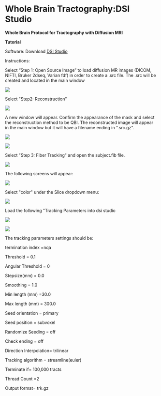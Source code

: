# Whole Brain Tractography:DSI Studio

**Whole Brain Protocol for Tractography with Diffusion MRI**

**Tutorial**

Software: Download [DSI Studio](http://dsi-studio.labsolver.org/dsi-studio-download)

Instructions:

 Select “Step 1: Open Source Image” to load diffusion MR images \(DICOM, NIFTI, Bruker 2dseq, Varian fdf\) in order to create a .src file. The .src will be created and located in the main window

![](../.gitbook/assets/screen-shot-2020-09-14-at-10.20.59-am.png)

Select "Step2: Reconstruction"

![](../.gitbook/assets/screen-shot-2020-09-14-at-10.26.56-am.png)



A new window will appear. Confirm the appearance of the mask and select the reconstruction method to be QBI. The reconstructed image will appear in the main window but it will have a filename ending in ".src.gz".

![](../.gitbook/assets/screen-shot-2020-09-14-at-10.36.09-am.png)

![](../.gitbook/assets/screen-shot-2020-09-14-at-10.31.49-am.png)

Select "Step 3: Fiber Tracking" and open the subject.fib file.

![](../.gitbook/assets/screen-shot-2020-09-14-at-11.23.24-am.png)

 The following screens will appear:

![](../.gitbook/assets/screen-shot-2020-09-14-at-11.25.41-am.png)

Select "color" under the Slice dropdown menu:

![](../.gitbook/assets/screen-shot-2020-09-14-at-11.27.41-am.png)

Load the following "Tracking Parameters into dsi studio

![](../.gitbook/assets/screen-shot-2020-09-14-at-11.29.53-am.png)

![](../.gitbook/assets/screen-shot-2020-09-14-at-11.32.21-am.png)

The tracking parameters settings should be:

termination index =nqa

Threshold = 0.1

Angular Threshold = 0

Stepsize\(mm\) = 0.0

Smoothing = 1.0

Min length \(mm\) =30.0

Max length \(mm\) = 300.0

Seed orientation = primary

Seed position = subvoxel

Randomize Seeding = off

Check ending = off

Direction Interpolation= trilinear

Tracking algorithm = streamline\(euler\)

Terminate if= 100,000 tracts

Thread Count =2

Output format= trk.gz



